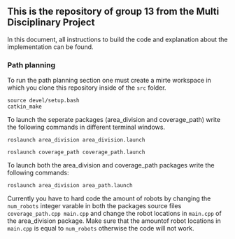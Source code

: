 ## This is the repository of group 13 from the Multi Disciplinary Project
In this document, all instructions to build the code and explanation about the implementation can be found.

### Path planning

To run the path planning section one must create a mirte workspace in which you clone this repository inside of the `src` folder.
```
source devel/setup.bash
catkin_make
```
To launch the seperate packages (area_division and coverage_path) write the following commands in different terminal windows.

```
roslaunch area_division area_division.launch
```

```
roslaunch coverage_path coverage_path.launch
```

To launch both the area_division and coverage_path packages write the following commands:

```
roslaunch area_division area_path.launch
```

Currently you have to hard code the amount of robots by changing the `num_robots` integer varable in both the packages source files `coverage_path.cpp main.cpp` and change the robot locations in `main.cpp` of the area_division package. Make sure that the amountof robot locations in `main.cpp` is equal to `num_robots` otherwise the code will not work.



<!-- As input publish to topic `area_division/robots' -->